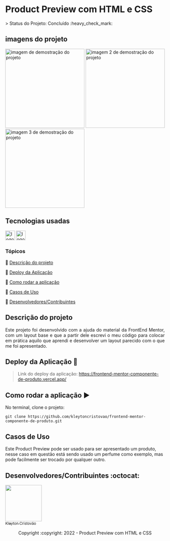 <h1>Product Preview com HTML e CSS</h1>
> Status do Projeto: Concluído :heavy_check_mark:

## imagens do projeto

<div>
  <img src="https://user-images.githubusercontent.com/90114049/185007905-6f42d58b-d0b5-4e19-a642-e50aa0b44821.jpg" height="250" alt="imagem de demostração do projeto"  />
    <img src="https://user-images.githubusercontent.com/90114049/185007943-6b69beb0-3d05-48de-8bbb-2cabbad9a6e6.png" height="250" alt="imagem 2 de demostração do projeto "  />
    <img src="https://user-images.githubusercontent.com/90114049/185007972-b996a693-e926-4013-8495-7c81d2d02c4b.jpg" height="250" alt="imagem 3 de demostração do projeto "  />    
</div>

## Tecnologias usadas

<div>
  <img src="https://img.shields.io/badge/HTML5-E34F26?style=for-the-badge&logo=html5&logoColor=white" height="30" alt="logotipo do HTML"  />
  <img src="https://img.shields.io/badge/CSS3-1572B6?style=for-the-badge&logo=css3&logoColor=white" height="30" alt="logotipo do CSS"  />
</div>

### Tópicos 

:small_blue_diamond: [Descrição do projeto](#descrição-do-projeto)

:small_blue_diamond: [Deploy da Aplicação](#deploy-da-aplicação-dash)

:small_blue_diamond: [Como rodar a aplicação](#como-rodar-a-aplica%C3%A7%C3%A3o-arrow_forward)

:small_blue_diamond: [Casos de Uso](#casos-de-uso)

:small_blue_diamond: [Desenvolvedores/Contribuintes](#desenvolvedorescontribuintes-octocat)


## Descrição do projeto 

<p align="justify">
  Este projeto foi desenvolvido com a ajuda do material da FrontEnd Mentor, com um layout base e que a partir dele escrevi o meu código para colocar em prática aquilo que aprendi e desenvolver um layout parecido com o que me foi apresentado.
</p>

## Deploy da Aplicação :dash:

> Link do deploy da aplicação: https://frontend-mentor-componente-de-produto.vercel.app/


## Como rodar a aplicação :arrow_forward:

No terminal, clone o projeto: 

```
git clone https://github.com/kleytoncristovao/frontend-mentor-componente-de-produto.git
```

## Casos de Uso

Este Product Preview pode ser usado para ser apresentado um produto, nesse caso em questão está sendo usado um perfume como exemplo, mas pode facilmente ser trocado por qualquer outro.


## Desenvolvedores/Contribuintes :octocat:

[<img src="https://github.com/kleytoncristovao.png" width=115><br><sub>Kleyton Cristovão</sub>](https://github.com/kleytoncristovao) 


<p align="center"> Copyright :copyright: 2022 - Product Preview com HTML e CSS </p>
